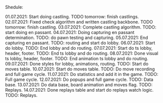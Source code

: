 Shedule:

01.07.2021: Start doing castling. TODO tomorrow: finish castlings.
02.07.2021: Fixed check algorithm and written castling backbone. TODO tomorrow: finish castling.
03.07.2021: Complete castling algorithm. TODO: start doing en passant.
04.07.2021: Doing capturing en passant determination. TODO: do pawn testing and capturing.
05.07.2021: End capturing en passant. TODO: routing and start do lobby.
06.07.2021: Start do lobby. TODO: End lobby and do routing.
07.07.2021: Start do ts lobby, header, footer. TODO: End ts lobby and do routing.
08.07.2021: Done visual ts lobby, header, footer. TODO: End animation ts lobby and do routing.
09.07.2021: Done styles for lobby, animations, routing. TODO: Start do moves table.
10.07.2021: Start do moves table. TODO: Do move recording and full game cycle.
11.07.2021: Do statistics and add it in the game. TODO: Full game cycle.
12.07.2021: Do popups and full game cycle. TODO: Data base.
13.07.2021: Do data base, board animation and moves flag. TODO: Replays.
14.07.2021: Done replays table and start do replays watch logic. TODO: Replays.